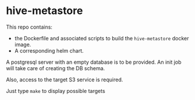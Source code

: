 # hive-metastore

This repo contains:

- the Dockerfile and associated scripts to build the `hive-metastore` docker image.
- A corresponding helm chart.

A postgresql server with an empty database is to be provided. An init job will take care of creating the DB schema.

Also, access to the target S3 service is required.

Just type `make` to display possible targets

